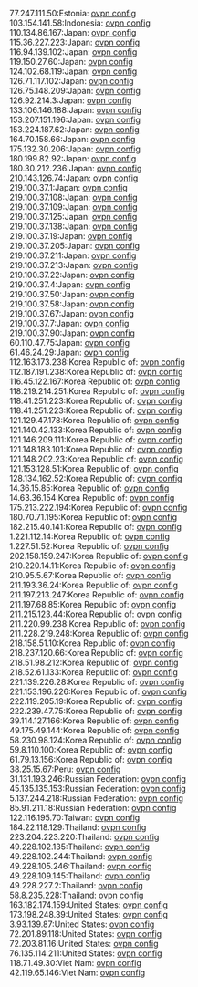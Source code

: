 77.247.111.50:Estonia: [ovpn config](vpn/77_247_111_50.ovpn)  
103.154.141.58:Indonesia: [ovpn config](vpn/103_154_141_58.ovpn)  
110.134.86.167:Japan: [ovpn config](vpn/110_134_86_167.ovpn)  
115.36.227.223:Japan: [ovpn config](vpn/115_36_227_223.ovpn)  
116.94.139.102:Japan: [ovpn config](vpn/116_94_139_102.ovpn)  
119.150.27.60:Japan: [ovpn config](vpn/119_150_27_60.ovpn)  
124.102.68.119:Japan: [ovpn config](vpn/124_102_68_119.ovpn)  
126.71.117.102:Japan: [ovpn config](vpn/126_71_117_102.ovpn)  
126.75.148.209:Japan: [ovpn config](vpn/126_75_148_209.ovpn)  
126.92.214.3:Japan: [ovpn config](vpn/126_92_214_3.ovpn)  
133.106.146.188:Japan: [ovpn config](vpn/133_106_146_188.ovpn)  
153.207.151.196:Japan: [ovpn config](vpn/153_207_151_196.ovpn)  
153.224.187.62:Japan: [ovpn config](vpn/153_224_187_62.ovpn)  
164.70.158.66:Japan: [ovpn config](vpn/164_70_158_66.ovpn)  
175.132.30.206:Japan: [ovpn config](vpn/175_132_30_206.ovpn)  
180.199.82.92:Japan: [ovpn config](vpn/180_199_82_92.ovpn)  
180.30.212.236:Japan: [ovpn config](vpn/180_30_212_236.ovpn)  
210.143.126.74:Japan: [ovpn config](vpn/210_143_126_74.ovpn)  
219.100.37.1:Japan: [ovpn config](vpn/219_100_37_1.ovpn)  
219.100.37.108:Japan: [ovpn config](vpn/219_100_37_108.ovpn)  
219.100.37.109:Japan: [ovpn config](vpn/219_100_37_109.ovpn)  
219.100.37.125:Japan: [ovpn config](vpn/219_100_37_125.ovpn)  
219.100.37.138:Japan: [ovpn config](vpn/219_100_37_138.ovpn)  
219.100.37.19:Japan: [ovpn config](vpn/219_100_37_19.ovpn)  
219.100.37.205:Japan: [ovpn config](vpn/219_100_37_205.ovpn)  
219.100.37.211:Japan: [ovpn config](vpn/219_100_37_211.ovpn)  
219.100.37.213:Japan: [ovpn config](vpn/219_100_37_213.ovpn)  
219.100.37.22:Japan: [ovpn config](vpn/219_100_37_22.ovpn)  
219.100.37.4:Japan: [ovpn config](vpn/219_100_37_4.ovpn)  
219.100.37.50:Japan: [ovpn config](vpn/219_100_37_50.ovpn)  
219.100.37.58:Japan: [ovpn config](vpn/219_100_37_58.ovpn)  
219.100.37.67:Japan: [ovpn config](vpn/219_100_37_67.ovpn)  
219.100.37.7:Japan: [ovpn config](vpn/219_100_37_7.ovpn)  
219.100.37.90:Japan: [ovpn config](vpn/219_100_37_90.ovpn)  
60.110.47.75:Japan: [ovpn config](vpn/60_110_47_75.ovpn)  
61.46.24.29:Japan: [ovpn config](vpn/61_46_24_29.ovpn)  
112.163.173.238:Korea Republic of: [ovpn config](vpn/112_163_173_238.ovpn)  
112.187.191.238:Korea Republic of: [ovpn config](vpn/112_187_191_238.ovpn)  
116.45.122.167:Korea Republic of: [ovpn config](vpn/116_45_122_167.ovpn)  
118.219.214.251:Korea Republic of: [ovpn config](vpn/118_219_214_251.ovpn)  
118.41.251.223:Korea Republic of: [ovpn config](vpn/118_41_251_223.ovpn)  
118.41.251.223:Korea Republic of: [ovpn config](vpn/118_41_251_223.ovpn)  
121.129.47.178:Korea Republic of: [ovpn config](vpn/121_129_47_178.ovpn)  
121.140.42.133:Korea Republic of: [ovpn config](vpn/121_140_42_133.ovpn)  
121.146.209.111:Korea Republic of: [ovpn config](vpn/121_146_209_111.ovpn)  
121.148.183.101:Korea Republic of: [ovpn config](vpn/121_148_183_101.ovpn)  
121.148.202.23:Korea Republic of: [ovpn config](vpn/121_148_202_23.ovpn)  
121.153.128.51:Korea Republic of: [ovpn config](vpn/121_153_128_51.ovpn)  
128.134.162.52:Korea Republic of: [ovpn config](vpn/128_134_162_52.ovpn)  
14.36.15.85:Korea Republic of: [ovpn config](vpn/14_36_15_85.ovpn)  
14.63.36.154:Korea Republic of: [ovpn config](vpn/14_63_36_154.ovpn)  
175.213.222.194:Korea Republic of: [ovpn config](vpn/175_213_222_194.ovpn)  
180.70.71.195:Korea Republic of: [ovpn config](vpn/180_70_71_195.ovpn)  
182.215.40.141:Korea Republic of: [ovpn config](vpn/182_215_40_141.ovpn)  
1.221.112.14:Korea Republic of: [ovpn config](vpn/1_221_112_14.ovpn)  
1.227.51.52:Korea Republic of: [ovpn config](vpn/1_227_51_52.ovpn)  
202.158.159.247:Korea Republic of: [ovpn config](vpn/202_158_159_247.ovpn)  
210.220.14.11:Korea Republic of: [ovpn config](vpn/210_220_14_11.ovpn)  
210.95.5.67:Korea Republic of: [ovpn config](vpn/210_95_5_67.ovpn)  
211.193.36.24:Korea Republic of: [ovpn config](vpn/211_193_36_24.ovpn)  
211.197.213.247:Korea Republic of: [ovpn config](vpn/211_197_213_247.ovpn)  
211.197.68.85:Korea Republic of: [ovpn config](vpn/211_197_68_85.ovpn)  
211.215.123.44:Korea Republic of: [ovpn config](vpn/211_215_123_44.ovpn)  
211.220.99.238:Korea Republic of: [ovpn config](vpn/211_220_99_238.ovpn)  
211.228.219.248:Korea Republic of: [ovpn config](vpn/211_228_219_248.ovpn)  
218.158.51.10:Korea Republic of: [ovpn config](vpn/218_158_51_10.ovpn)  
218.237.120.66:Korea Republic of: [ovpn config](vpn/218_237_120_66.ovpn)  
218.51.98.212:Korea Republic of: [ovpn config](vpn/218_51_98_212.ovpn)  
218.52.61.133:Korea Republic of: [ovpn config](vpn/218_52_61_133.ovpn)  
221.139.226.28:Korea Republic of: [ovpn config](vpn/221_139_226_28.ovpn)  
221.153.196.226:Korea Republic of: [ovpn config](vpn/221_153_196_226.ovpn)  
222.119.205.19:Korea Republic of: [ovpn config](vpn/222_119_205_19.ovpn)  
222.239.47.75:Korea Republic of: [ovpn config](vpn/222_239_47_75.ovpn)  
39.114.127.166:Korea Republic of: [ovpn config](vpn/39_114_127_166.ovpn)  
49.175.49.144:Korea Republic of: [ovpn config](vpn/49_175_49_144.ovpn)  
58.230.98.124:Korea Republic of: [ovpn config](vpn/58_230_98_124.ovpn)  
59.8.110.100:Korea Republic of: [ovpn config](vpn/59_8_110_100.ovpn)  
61.79.13.156:Korea Republic of: [ovpn config](vpn/61_79_13_156.ovpn)  
38.25.15.67:Peru: [ovpn config](vpn/38_25_15_67.ovpn)  
31.131.193.246:Russian Federation: [ovpn config](vpn/31_131_193_246.ovpn)  
45.135.135.153:Russian Federation: [ovpn config](vpn/45_135_135_153.ovpn)  
5.137.244.218:Russian Federation: [ovpn config](vpn/5_137_244_218.ovpn)  
85.91.211.18:Russian Federation: [ovpn config](vpn/85_91_211_18.ovpn)  
122.116.195.70:Taiwan: [ovpn config](vpn/122_116_195_70.ovpn)  
184.22.118.129:Thailand: [ovpn config](vpn/184_22_118_129.ovpn)  
223.204.223.220:Thailand: [ovpn config](vpn/223_204_223_220.ovpn)  
49.228.102.135:Thailand: [ovpn config](vpn/49_228_102_135.ovpn)  
49.228.102.244:Thailand: [ovpn config](vpn/49_228_102_244.ovpn)  
49.228.105.246:Thailand: [ovpn config](vpn/49_228_105_246.ovpn)  
49.228.109.145:Thailand: [ovpn config](vpn/49_228_109_145.ovpn)  
49.228.227.2:Thailand: [ovpn config](vpn/49_228_227_2.ovpn)  
58.8.235.228:Thailand: [ovpn config](vpn/58_8_235_228.ovpn)  
163.182.174.159:United States: [ovpn config](vpn/163_182_174_159.ovpn)  
173.198.248.39:United States: [ovpn config](vpn/173_198_248_39.ovpn)  
3.93.139.87:United States: [ovpn config](vpn/3_93_139_87.ovpn)  
72.201.89.118:United States: [ovpn config](vpn/72_201_89_118.ovpn)  
72.203.81.16:United States: [ovpn config](vpn/72_203_81_16.ovpn)  
76.135.114.211:United States: [ovpn config](vpn/76_135_114_211.ovpn)  
118.71.49.30:Viet Nam: [ovpn config](vpn/118_71_49_30.ovpn)  
42.119.65.146:Viet Nam: [ovpn config](vpn/42_119_65_146.ovpn)  
